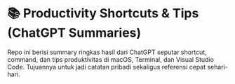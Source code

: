 # 📚 Productivity Shortcuts & Tips (ChatGPT Summaries)

Repo ini berisi summary ringkas hasil dari ChatGPT seputar shortcut, command, dan tips produktivitas di macOS, Terminal, dan Visual Studio Code.
Tujuannya untuk jadi catatan pribadi sekaligus referensi cepat sehari-hari.
